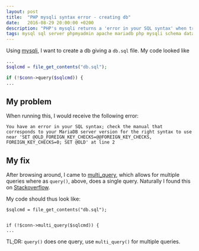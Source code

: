 ```yaml
---
layout: post
title:  "PHP mysqli syntax error - creating db"
date:   2016-08-29 20:00:00 +0200
description: "PHP's mysqli returns a 'error in your SQL syntax' when trying to create a db."
tags: mysql sql server phpmyadmin apache mariadb php mysqli schema database
---
```

Using [mysqli](https://secure.php.net/manual/en/book.mysqli.php), I want to create a db giving a ```db.sql``` file.
My code looked like

```php
...
$sqlcmd = file_get_contents("db.sql");

if (!$conn->query($sqlcmd)) {
...
```

## My problem
When running this, I would receive the following error:

```
You have an error in your SQL syntax; check the manual that corresponds to your MariaDB server version for the right syntax to use near 'SET @OLD_FOREIGN_KEY_CHECKS=@@FOREIGN_KEY_CHECKS, FOREIGN_KEY_CHECKS=0; SET @OLD' at line 2
```

## My fix
After browsing around, I came to [multi_query](http://www.php.net/manual/en/mysqli.multi-query.php), which allows for multiple queries where as ```query()```, above, does a single query. Naturally I found this on [Stackoverflow](https://stackoverflow.com/questions/20735771/mysql-works-in-console-but-not-in-phps-mysqli-query-function#answer-20735794).

My code should thus look like:

```
$sqlcmd = file_get_contents("db.sql");


if (!$conn->multi_query($sqlcmd)) {
...
```

TL;DR: ```query()``` does one query, use ```multi_query()``` for multiple queries.
